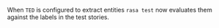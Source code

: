 When `TED` is configured to extract entities `rasa test` now evaluates them against the labels in the test stories.  
